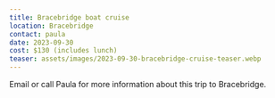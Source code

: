 ```yaml
---
title: Bracebridge boat cruise
location: Bracebridge
contact: paula
date: 2023-09-30
cost: $130 (includes lunch)
teaser: assets/images/2023-09-30-bracebridge-cruise-teaser.webp
---
```


Email or call Paula for more information about this trip to Bracebridge.
